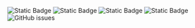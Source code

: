 ![Static Badge](https://img.shields.io/badge/blacklists-60-000000) ![Static Badge](https://img.shields.io/badge/blacklisted-3231849-cc0000) ![Static Badge](https://img.shields.io/badge/whitelisted-2244-00CC00) ![Static Badge](https://img.shields.io/badge/streaming_blacklist-28107-000000) ![GitHub issues](https://img.shields.io/github/issues/fabriziosalmi/blacklists)
